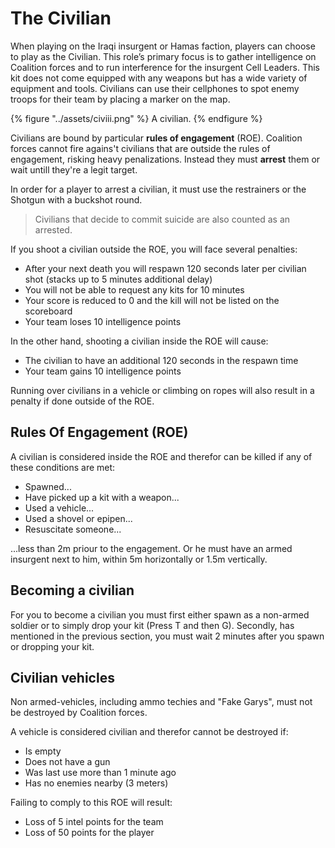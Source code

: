 # The Civilian

When playing on the Iraqi insurgent or Hamas faction, players can choose to play as the Civilian. This role’s primary focus is to gather intelligence on Coalition forces and to run interference for the insurgent Cell Leaders. This kit does not come equipped with any weapons but has a wide variety of equipment and tools. Civilians can use their cellphones to spot enemy troops for their team by placing a marker on the map.

{% figure "../assets/civiii.png" %}
A civilian.
{% endfigure %}

Civilians are bound by particular **rules of engagement** \(ROE\). Coalition forces cannot fire agains't civilians that are outside the rules of engagement, risking heavy penalizations. Instead they must **arrest** them or wait untill they're a legit target.

In order for a player to arrest a civilian, it must use the restrainers or the Shotgun with a buckshot round.

> Civilians that decide to commit suicide are also counted as an arrested.

If you shoot a civilian outside the ROE, you will face several penalties:

* After your next death you will respawn 120 seconds later per civilian shot \(stacks up to 5 minutes additional delay\)
* You will not be able to request any kits for 10 minutes
* Your score is reduced to 0 and the kill will not be listed on the scoreboard
* Your team loses 10 intelligence points

In the other hand, shooting a civilian inside the ROE will cause:

* The civilian to have an additional 120 seconds in the respawn time
* Your team gains 10 intelligence points

Running over civilians in a vehicle or climbing on ropes will also result in a penalty if done outside of the ROE.

## Rules Of Engagement \(ROE\)

A civilian is considered inside the ROE and therefor can be killed if any of these conditions are met:

* Spawned...
* Have picked up a kit with a weapon...
* Used a vehicle...
* Used a shovel or epipen...
* Resuscitate someone...

...less than 2m priour to the engagement. Or he must have an armed insurgent next to him, within 5m horizontally or 1.5m vertically.

## Becoming a civilian

For you to become a civilian you must first either spawn as a non-armed soldier or to simply drop your kit \(Press T and then G\). Secondly, has mentioned in the previous section, you must wait 2 minutes after you spawn or dropping your kit.

## Civilian vehicles

Non armed-vehicles, including ammo techies and "Fake Garys", must not be destroyed by Coalition forces.

A vehicle is considered civilian and therefor cannot be destroyed if:

* Is empty
* Does not have a gun
* Was last use more than 1 minute ago
* Has no enemies nearby \(3 meters\)

Failing to comply to this ROE will result:

* Loss of 5 intel points for the team
* Loss of 50 points for the player

